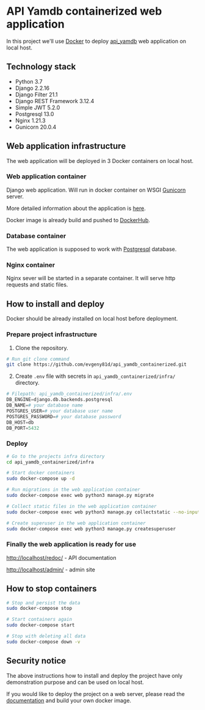 # API Yamdb containerized web application

In this project we'll use [Docker](https://www.docker.com/) to deploy 
[api_yamdb](https://github.com/evgeny81d/api_yamdb) web application on local 
host. 


## Technology stack
- Python 3.7
- Django 2.2.16
- Django Filter 21.1
- Django REST Framework 3.12.4
- Simple JWT 5.2.0
- Postgresql 13.0
- Nginx 1.21.3
- Gunicorn 20.0.4


## Web application infrastructure
The web application will be deployed in 3 Docker containers on local host.

### Web application container
Django web application. Will run in docker container on WSGI 
[Gunicorn](https://gunicorn.org/) server.

More detailed information about the application is 
[here](https://github.com/evgeny81d/api_yamdb#readme).

Docker image is already build and pushed to 
[DockerHub](https://hub.docker.com/repository/docker/evgeny81d/api_yamdb).

### Database container
The web application is supposed to work with [Postgresql](https://www.postgresql.org/)
 database.

### Nginx container
Nginx sever will be started in a separate container. It will serve http 
requests and static files. 


## How to install and deploy

Docker should be already installed on local host before deployment.

### Prepare project infrastructure

1. Clone the repository.
```sh
# Run git clone command
git clone https://github.com/evgeny81d/api_yamdb_containerized.git
```

2. Create `.env` file with secrets in `api_yamdb_containerized/infra/` directory.
```python
# Filepath: api_yamdb_containerized/infra/.env
DB_ENGINE=django.db.backends.postgresql
DB_NAME=# your database name
POSTGRES_USER=# your database user name
POSTGRES_PASSWORD=# your database password
DB_HOST=db
DB_PORT=5432
```

### Deploy
```sh
# Go to the projects infra directory
cd api_yamdb_containerized/infra

# Start docker containers
sudo docker-compose up -d

# Run migrations in the web application container
sudo docker-compose exec web python3 manage.py migrate

# Collect static files in the web application container
sudo docker-compose exec web python3 manage.py collectstatic --no-input

# Create superuser in the web application container
sudo docker-compose exec web python3 manage.py createsuperuser
```


### Finally the web application is ready for use

[http://localhost/redoc/](http://localhost/redoc/) - API documentation

[http://localhost/admin/](http://localhost/admin) - admin site



## How to stop containers
```sh
# Stop and persist the data
sudo docker-compose stop

# Start containers again
sudo docker-compose start

# Stop with deleting all data
sudo docker-compose down -v
```


## Security notice
The above instructions how to install and deploy the project have only
demonstration purpose and can be used on local host. 

If you would like to deploy the project on a web server, please read the 
[documentation](https://docs.djangoproject.com/en/2.2/howto/deployment/) and
build your own docker image.
